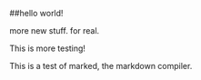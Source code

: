 ##hello world!

more new stuff. for real.

This is more testing!

This is a test of marked, the markdown compiler.
